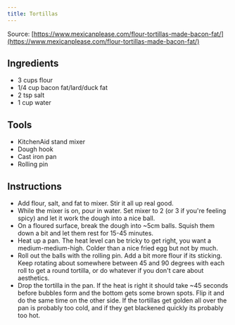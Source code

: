 ```yaml
---
title: Tortillas
---
```


Source: [https://www.mexicanplease.com/flour-tortillas-made-bacon-fat/](https://www.mexicanplease.com/flour-tortillas-made-bacon-fat/)

## Ingredients

- 3 cups flour
- 1/4 cup bacon fat/lard/duck fat
- 2 tsp salt
- 1 cup water

## Tools

- KitchenAid stand mixer
- Dough hook
- Cast iron pan
- Rolling pin

## Instructions

- Add flour, salt, and fat to mixer. Stir it all up real good.
- While the mixer is on, pour in water. Set mixer to 2 (or 3 if you're feeling spicy) and let it work the dough into a nice ball.
- On a floured surface, break the dough into ~5cm balls. Squish them down a bit and let them rest for 15-45 minutes.
- Heat up a pan. The heat level can be tricky to get right, you want a medium-medium-high. Colder than a nice fried egg but not by much.
- Roll out the balls with the rolling pin. Add a bit more flour if its sticking. Keep rotating about somewhere between 45 and 90 degrees with each roll to get a round tortilla, or do whatever if you don't care about aesthetics.
- Drop the tortilla in the pan. If the heat is right it should take ~45 seconds before bubbles form and the bottom gets some brown spots. Flip it and do the same time on the other side. If the tortillas get golden all over the pan is probably too cold, and if they get blackened quickly its probably too hot.

